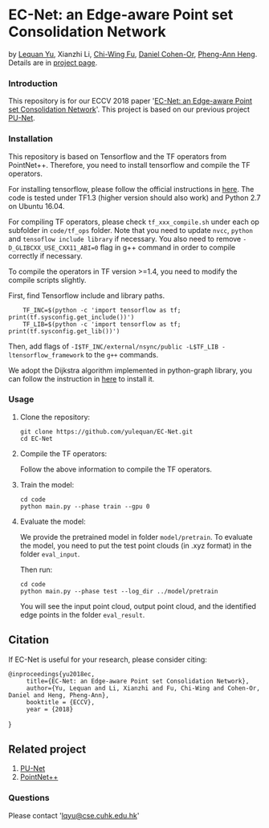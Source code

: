 # EC-Net: an Edge-aware Point set Consolidation Network
by [Lequan Yu](https://yulequan.github.io/), Xianzhi Li, [Chi-Wing Fu](http://www.cse.cuhk.edu.hk/~cwfu/), [Daniel Cohen-Or](https://www.cs.tau.ac.il/~dcor/), [Pheng-Ann Heng](http://www.cse.cuhk.edu.hk/~pheng/). Details are in [project page](https://yulequan.github.io/ec-net).

### Introduction

This repository is for our ECCV 2018 paper '[EC-Net: an Edge-aware Point set Consolidation Network](https://yulequan.github.io/papers/ECCV18_EC-Net.pdf)'. This project is based on our previous project [PU-Net](https://github.com/yulequan/PU-Net). 

### Installation
This repository is based on Tensorflow and the TF operators from PointNet++. Therefore, you need to install tensorflow and compile the TF operators. 

For installing tensorflow, please follow the official instructions in [here](https://www.tensorflow.org/install/install_linux). The code is tested under TF1.3 (higher version should also work) and Python 2.7 on Ubuntu 16.04.

For compiling TF operators, please check `tf_xxx_compile.sh` under each op subfolder in `code/tf_ops` folder. Note that you need to update `nvcc`, `python` and `tensoflow include library` if necessary. You also need to remove `-D_GLIBCXX_USE_CXX11_ABI=0` flag in g++ command in order to compile correctly if necessary.

To compile the operators in TF version >=1.4, you need to modify the compile scripts slightly.

First, find Tensorflow include and library paths.

        TF_INC=$(python -c 'import tensorflow as tf; print(tf.sysconfig.get_include())')
        TF_LIB=$(python -c 'import tensorflow as tf; print(tf.sysconfig.get_lib())')
        
Then, add flags of `-I$TF_INC/external/nsync/public -L$TF_LIB -ltensorflow_framework` to the `g++` commands.

We adopt the Dijkstra algorithm implemented in python-graph library, you can follow the instruction in [here](https://github.com/wting/python-graph) to install it. 

### Usage

1. Clone the repository:

   ```shell
   git clone https://github.com/yulequan/EC-Net.git
   cd EC-Net
   ```
2. Compile the TF operators:

   Follow the above information to compile the TF operators. 
   
3. Train the model:
 
   ```shell
   cd code
   python main.py --phase train --gpu 0
   ```

4. Evaluate the model:

   We provide the pretrained model in folder `model/pretrain`.
   To evaluate the model, you need to put the test point clouds (in .xyz format) in the folder `eval_input`.
   
   Then run:
   ```shell
   cd code
   python main.py --phase test --log_dir ../model/pretrain
   ```
   You will see the input point cloud, output point cloud, and the identified edge points in the folder `eval_result`.
   

## Citation

If EC-Net is useful for your research, please consider citing:

    @inproceedings{yu2018ec,
         title={EC-Net: an Edge-aware Point set Consolidation Network},
         author={Yu, Lequan and Li, Xianzhi and Fu, Chi-Wing and Cohen-Or, Daniel and Heng, Pheng-Ann},
         booktitle = {ECCV},
         year = {2018}
   }
## Related project
1. [PU-Net](https://github.com/yulequan/PU-Net)
2. [PointNet++](https://github.com/charlesq34/pointnet2)

### Questions

Please contact 'lqyu@cse.cuhk.edu.hk'
